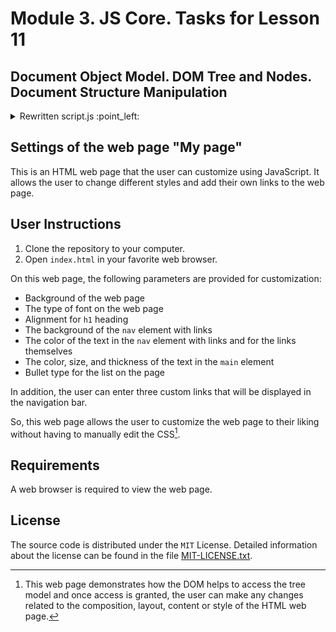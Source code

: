 # Module 3. JS Core. Tasks for Lesson 11

## Document Object Model. DOM Tree and Nodes. Document Structure Manipulation

<details>

<summary>Rewritten script.js :point_left:</summary>

<br>

The script has been rewritten and creating functions `getUserStyles`, `getUserNavLinks` to collect styles and functions to set them,  such as `setTextColor`, `setNavBackgroundColor`, `setLastChildStyles`

Now the code can be extended and the number of properties increased.

Functionality — receiving different styles from the user and applying them to page elements — remained unchanged.

</details>

## Settings of the web page "My page"

This is an HTML web page that the user can customize using JavaScript. It allows the user to change different styles and add their own links to the web page.

## User Instructions

1. Clone the repository to your computer.
2. Open `index.html` in your favorite web browser.

On this web page, the following parameters are provided for customization:

- Background of the web page
- The type of font on the web page
- Alignment for `h1` heading
- The background of the `nav` element with links
- The color of the text in the `nav` element with links and for the links themselves
- The color, size, and thickness of the text in the `main` element
- Bullet type for the list on the page

In addition, the user can enter three custom links that will be displayed in the navigation bar.

So, this web page allows the user to customize the web page to their liking without having to manually edit the CSS[^1].

[^1]: This web page demonstrates how the DOM helps to access the tree model and once access is granted, the user can make any changes related to the composition, layout, content or style of the HTML web page.

## Requirements

A web browser is required to view the web page.

## License

The source code is distributed under the `MIT` License. Detailed information about the license can be found in the file [MIT-LICENSE.txt](https://github.com/it-tinyangel/JS-core-the-Document-Object-Model-the-DOM-Tree-and-Nodes-Settings-of-web-page-using-DOM/blob/main-en/MIT-LICENSE.txt).
